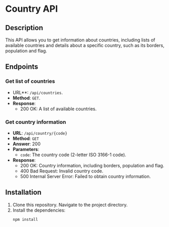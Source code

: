 # Country API

## Description

This API allows you to get information about countries, including lists of available countries and details about a specific country, such as its borders, population and flag.

## Endpoints

### Get list of countries

- URL**: `/api/countries`.
- **Method**: `GET`.
- **Response**: 
  - 200 OK: A list of available countries.

### Get country information

- **URL**: `/api/country/{code}`
- **Method**: `GET`
- **Answer**: 200
- **Parameters**:
  - `code`: The country code (2-letter ISO 3166-1 code).
- **Response**:
  - 200 OK: Country information, including borders, population and flag.
  - 400 Bad Request: Invalid country code.
  - 500 Internal Server Error: Failed to obtain country information.

## Installation

1. Clone this repository.
Navigate to the project directory.
3. Install the dependencies:
   ````bash
   npm install
